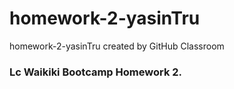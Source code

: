 # homework-2-yasinTru
homework-2-yasinTru created by GitHub Classroom

### Lc Waikiki Bootcamp Homework 2.
